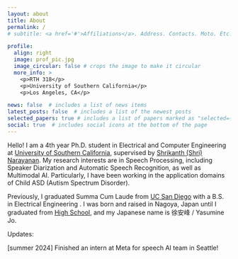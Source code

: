 ```yaml
---
layout: about
title: About
permalink: /
# subtitle: <a href='#'>Affiliations</a>. Address. Contacts. Moto. Etc.

profile:
  align: right
  image: prof_pic.jpg
  image_circular: false # crops the image to make it circular
  more_info: >
    <p>RTH 318</p>
    <p>University of Southern California</p>
    <p>Los Angeles, CA</p>

news: false  # includes a list of news items
latest_posts: false  # includes a list of the newest posts
selected_papers: true # includes a list of papers marked as "selected={true}"
social: true  # includes social icons at the bottom of the page
---
```


Hello! I am a 4th year Ph.D. student in Electrical and Computer Engineering at [University of Southern California](https://minghsiehece.usc.edu/), supervised by [Shrikanth (Shri) Narayanan](https://sail.usc.edu/people/shri.html). My research interests are in Speech Processing, including Speaker Diarization and Automatic Speech Recognition, as well as Multimodal AI. Particularly, I have been working in the application domains of Child ASD (Autism Spectrum Disorder).

Previously, I graduated Summa Cum Laude from [UC San Diego](https://jacobsschool.ucsd.edu/) with a B.S. in Electrical Engineering . I was born and raised in Nagoya, Japan until I graduated from [High School](https://en.wikipedia.org/wiki/Tokai_High_School), and my Japanese name is 徐安峰 / Yasumine Jo.



Updates: 

[summer 2024] 
Finished an intern at Meta for speech AI team in Seattle!
